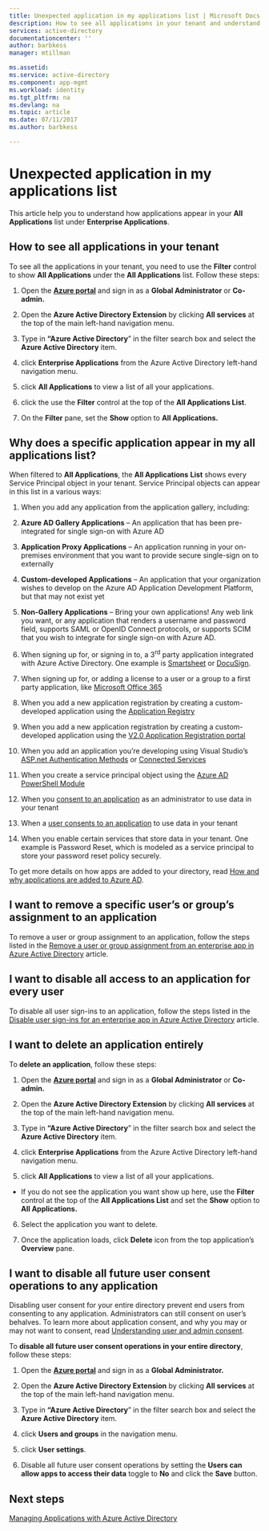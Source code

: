 ```yaml
---
title: Unexpected application in my applications list | Microsoft Docs
description: How to see all applications in your tenant and understand how applications appear in your All Applications list under Enterprise Applications
services: active-directory
documentationcenter: ''
author: barbkess
manager: mtillman

ms.assetid: 
ms.service: active-directory
ms.component: app-mgmt
ms.workload: identity
ms.tgt_pltfrm: na
ms.devlang: na
ms.topic: article
ms.date: 07/11/2017
ms.author: barbkess

---
```


# Unexpected application in my applications list

This article help you to understand how applications appear in your **All Applications** list under **Enterprise Applications**. 

## How to see all applications in your tenant

To see all the applications in your tenant, you need to use the **Filter** control to show **All Applications** under the **All Applications** list. Follow these steps:

1.  Open the [**Azure portal**](https://portal.azure.com/) and sign in as a **Global Administrator** or **Co-admin.**

2.  Open the **Azure Active Directory Extension** by clicking **All services** at the top of the main left-hand navigation menu.

3.  Type in **“Azure Active Directory**” in the filter search box and select the **Azure Active Directory** item.

4.  click **Enterprise Applications** from the Azure Active Directory left-hand navigation menu.

5.  click **All Applications** to view a list of all your applications.

6.  click the use the **Filter** control at the top of the **All Applications List**.

7.  On the **Filter** pane, set the **Show** option to **All Applications.**

## Why does a specific application appear in my all applications list?

When filtered to **All Applications**, the **All Applications** **List** shows every Service Principal object in your tenant. Service Principal objects can appear in this list in a various ways:

1.  When you add any application from the application gallery, including:

   1. **Azure AD Gallery Applications** – An application that has been pre-integrated for single sign-on with Azure AD

   2. **Application Proxy Applications** – An application running in your on-premises environment that you want to provide secure single-sign on to externally

   3. **Custom-developed Applications** – An application that your organization wishes to develop on the Azure AD Application Development Platform, but that may not exist yet

   4. **Non-Gallery Applications** – Bring your own applications! Any web link you want, or any application that renders a username and password field, supports SAML or OpenID Connect protocols, or supports SCIM that you wish to integrate for single sign-on with Azure AD.

2.  When signing up for, or signing in to, a 3<sup>rd</sup> party application integrated with Azure Active Directory. One example is [Smartsheet](https://app.smartsheet.com/b/home) or [DocuSign](https://www.docusign.net/member/MemberLogin.aspx).

3.  When signing up for, or adding a license to a user or a group to a first party application, like [Microsoft Office 365](https://products.office.com/)

4.  When you add a new application registration by creating a custom-developed application using the [Application Registry](https://docs.microsoft.com/azure/active-directory/active-directory-app-registration)

5.  When you add a new application registration by creating a custom-developed application using the [V2.0 Application Registration portal](https://docs.microsoft.com/azure/active-directory/develop/active-directory-v2-app-registration#visit-the-microsoft-app-registration-portal)

6.  When you add an application you’re developing using Visual Studio’s [ASP.net Authentication Methods](https://www.asp.net/visual-studio/overview/2013/creating-web-projects-in-visual-studio#orgauthoptions) or [Connected Services](https://blogs.msdn.com/b/visualstudio/archive/2014/11/19/connecting-to-cloud-services.aspx)

7.  When you create a service principal object using the [Azure AD PowerShell Module](/powershell/azure/install-adv2?view=azureadps-2.0)

8.  When you [consent to an application](https://docs.microsoft.com/azure/active-directory/develop/active-directory-devhowto-multi-tenant-overview#understanding-user-and-admin-consent) as an administrator to use data in your tenant

9.  When a [user consents to an application](https://docs.microsoft.com/azure/active-directory/develop/active-directory-devhowto-multi-tenant-overview#understanding-user-and-admin-consent) to use data in your tenant

10. When you enable certain services that store data in your tenant. One example is Password Reset, which is modeled as a service principal to store your password reset policy securely.

To get more details on how apps are added to your directory, read [How and why applications are added to Azure AD](https://docs.microsoft.com/azure/active-directory/develop/active-directory-how-applications-are-added).

## I want to remove a specific user’s or group’s assignment to an application

To remove a user or group assignment to an application, follow the steps listed in the [Remove a user or group assignment from an enterprise app in Azure Active Directory](https://docs.microsoft.com/azure/active-directory/active-directory-coreapps-remove-assignment-azure-portal) article.

## I want to disable all access to an application for every user

To disable all user sign-ins to an application, follow the steps listed in the [Disable user sign-ins for an enterprise app in Azure Active Directory](https://docs.microsoft.com/azure/active-directory/active-directory-coreapps-disable-app-azure-portal) article.

## I want to delete an application entirely

To **delete an application**, follow these steps:

1.  Open the [**Azure portal**](https://portal.azure.com/) and sign in as a **Global Administrator** or **Co-admin.**

2.  Open the **Azure Active Directory Extension** by clicking **All services** at the top of the main left-hand navigation menu.

3.  Type in **“Azure Active Directory**” in the filter search box and select the **Azure Active Directory** item.

4.  click **Enterprise Applications** from the Azure Active Directory left-hand navigation menu.

5.  click **All Applications** to view a list of all your applications.

  * If you do not see the application you want show up here, use the **Filter** control at the top of the **All Applications List** and set the **Show** option to **All Applications.**

6.  Select the application you want to delete.

7.  Once the application loads, click **Delete** icon from the top application’s **Overview** pane.

## I want to disable all future user consent operations to any application

Disabling user consent for your entire directory prevent end users from consenting to any application. Administrators can still consent on user’s behalves. To learn more about application consent, and why you may or may not want to consent, read [Understanding user and admin consent](https://docs.microsoft.com/azure/active-directory/develop/active-directory-devhowto-multi-tenant-overview#understanding-user-and-admin-consent).

To **disable all future user consent operations in your entire directory**, follow these steps:

1.  Open the [**Azure portal**](https://portal.azure.com/) and sign in as a **Global Administrator.**

2.  Open the **Azure Active Directory Extension** by clicking **All services** at the top of the main left-hand navigation menu.

3.  Type in **“Azure Active Directory**” in the filter search box and select the **Azure Active Directory** item.

4.  click **Users and groups** in the navigation menu.

5.  click **User settings**.

6.  Disable all future user consent operations by setting the **Users can allow apps to access their data** toggle to **No** and click the **Save** button.

## Next steps
[Managing Applications with Azure Active Directory](what-is-application-management.md)
